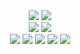 
<div align="center">
<img src="https://img.shields.io/badge/Python-3670A0?style=for-the-badge&logo=python&logoColor=ffdd54">
<img src="https://img.shields.io/badge/Go-00AED8.svg?style=for-the-badge&logo=go&logoColor=white">
</div>

<div align="center">
<img src="https://img.shields.io/badge/HTML5-F26624.svg?style=for-the-badge&logo=html5&logoColor=white">
<img src="https://img.shields.io/badge/CSS-2465F1.svg?style=for-the-badge&logo=CSS3&logoColor=white">
</div>

<div align="center">
 <img src="https://img.shields.io/badge/Postman-FF6C37?style=for-the-badge&logo=postman&logoColor=white">
  <img src="https://img.shields.io/badge/Trello-%23026AA7.svg?style=for-the-badge&logo=Trello&logoColor=white">
  <img src="https://img.shields.io/badge/Jira-2684FF.svg?style=for-the-badge&logo=Jira&logoColor=white">
  <img src="https://img.shields.io/badge/Notion-%23000000.svg?style=for-the-badge&logo=notion&logoColor=white">
 <img src="https://img.shields.io/badge/C++-Solutions-blue.svg?style=flat&logo=c%2B%2B"
</div>
